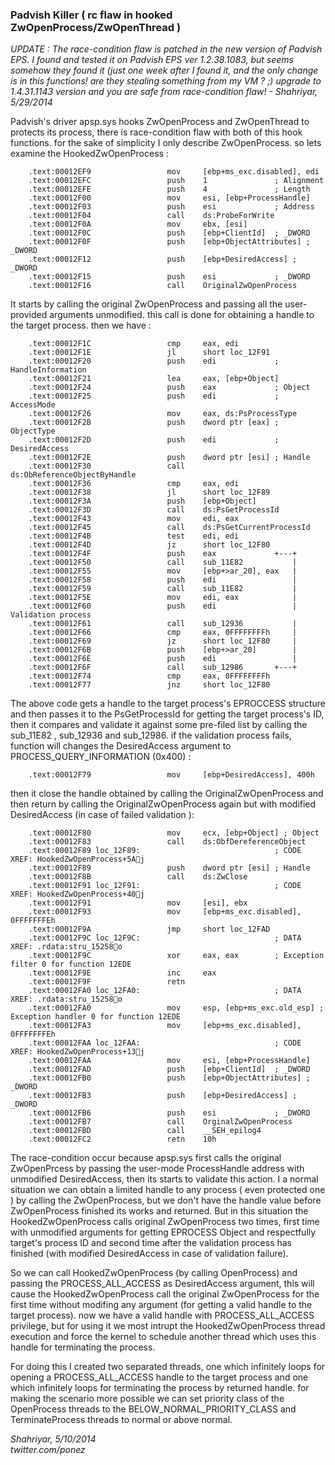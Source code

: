 ### Padvish Killer ( rc flaw in hooked ZwOpenProcess/ZwOpenThread )


*UPDATE : The race-condition flaw is patched in the new version of Padvish EPS. I found and tested it
         on Padvish EPS ver 1.2.38.1083, but seems somehow they found it (just one week after I found it,
		 and the only change is in this functions! are they stealing something from my VM ? ;) 
		 upgrade to 1.4.31.1143 version and you are safe from race-condition flaw!
		 - Shahriyar, 5/29/2014*

Padvish's driver apsp.sys hooks ZwOpenProcess and ZwOpenThread to protects its process, there is 
race-condition flaw with both of this hook functions. for the sake of simplicity I only describe ZwOpenProcess.
so lets examine the HookedZwOpenProcess :

        .text:00012EF9                 mov     [ebp+ms_exc.disabled], edi
        .text:00012EFC                 push    1               ; Alignment
        .text:00012EFE                 push    4               ; Length
        .text:00012F00                 mov     esi, [ebp+ProcessHandle]
        .text:00012F03                 push    esi             ; Address
        .text:00012F04                 call    ds:ProbeForWrite
        .text:00012F0A                 mov     ebx, [esi]
        .text:00012F0C                 push    [ebp+ClientId]  ; _DWORD
        .text:00012F0F                 push    [ebp+ObjectAttributes] ; _DWORD
        .text:00012F12                 push    [ebp+DesiredAccess] ; _DWORD
        .text:00012F15                 push    esi             ; _DWORD
        .text:00012F16                 call    OriginalZwOpenProcess

It starts by calling the original ZwOpenProcess and passing all the user-provided arguments unmodified.
this call is done for obtaining a handle to the target process. then we have :

        .text:00012F1C                 cmp     eax, edi
        .text:00012F1E                 jl      short loc_12F91
        .text:00012F20                 push    edi             ; HandleInformation
        .text:00012F21                 lea     eax, [ebp+Object]
        .text:00012F24                 push    eax             ; Object
        .text:00012F25                 push    edi             ; AccessMode
        .text:00012F26                 mov     eax, ds:PsProcessType
        .text:00012F2B                 push    dword ptr [eax] ; ObjectType
        .text:00012F2D                 push    edi             ; DesiredAccess
        .text:00012F2E                 push    dword ptr [esi] ; Handle
        .text:00012F30                 call    ds:ObReferenceObjectByHandle
        .text:00012F36                 cmp     eax, edi
        .text:00012F38                 jl      short loc_12F89
        .text:00012F3A                 push    [ebp+Object]
        .text:00012F3D                 call    ds:PsGetProcessId
        .text:00012F43                 mov     edi, eax
        .text:00012F45                 call    ds:PsGetCurrentProcessId
        .text:00012F4B                 test    edi, edi
        .text:00012F4D                 jz      short loc_12F80
        .text:00012F4F                 push    eax             +---+
        .text:00012F50                 call    sub_11E82           |
        .text:00012F55                 mov     [ebp+>ar_20], eax   |
        .text:00012F58                 push    edi                 |
        .text:00012F59                 call    sub_11E82           |
        .text:00012F5E                 mov     edi, eax            |
        .text:00012F60                 push    edi                 |     Validation process
        .text:00012F61                 call    sub_12936           |
        .text:00012F66                 cmp     eax, 0FFFFFFFFh     |
        .text:00012F69                 jz      short loc_12F80     |
        .text:00012F6B                 push    [ebp+>ar_20]        |
        .text:00012F6E                 push    edi                 |
        .text:00012F6F                 call    sub_12986       +---+
        .text:00012F74                 cmp     eax, 0FFFFFFFFh
        .text:00012F77                 jnz     short loc_12F80

The above code gets a handle to the target process's EPROCCESS structure and then passes it to the PsGetProcessId
for getting the target process's ID, then it compares and validate it against some pre-filed list by calling 
the sub_11E82 , sub_12936 and sub_12986. if the validation process fails, function will changes the DesiredAccess
argument to PROCESS_QUERY_INFORMATION (0x400) :

        .text:00012F79                 mov     [ebp+DesiredAccess], 400h

then it close the handle obtained by calling the OriginalZwOpenProcess and then return by calling the 
OriginalZwOpenProcess again but with modified DesiredAccess (in case of failed validation ):

        .text:00012F80                 mov     ecx, [ebp+Object] ; Object
        .text:00012F83                 call    ds:ObfDereferenceObject
        .text:00012F89 loc_12F89:                              ; CODE XREF: HookedZwOpenProcess+5Aj
        .text:00012F89                 push    dword ptr [esi] ; Handle
        .text:00012F8B                 call    ds:ZwClose
        .text:00012F91 loc_12F91:                              ; CODE XREF: HookedZwOpenProcess+40j
        .text:00012F91                 mov     [esi], ebx
        .text:00012F93                 mov     [ebp+ms_exc.disabled], 0FFFFFFFEh
        .text:00012F9A                 jmp     short loc_12FAD
        .text:00012F9C loc_12F9C:                              ; DATA XREF: .rdata:stru_15258o
        .text:00012F9C                 xor     eax, eax        ; Exception filter 0 for function 12EDE
        .text:00012F9E                 inc     eax
        .text:00012F9F                 retn
        .text:00012FA0 loc_12FA0:                              ; DATA XREF: .rdata:stru_15258o
        .text:00012FA0                 mov     esp, [ebp+ms_exc.old_esp] ; Exception handler 0 for function 12EDE
        .text:00012FA3                 mov     [ebp+ms_exc.disabled], 0FFFFFFFEh
        .text:00012FAA loc_12FAA:                              ; CODE XREF: HookedZwOpenProcess+13j
        .text:00012FAA                 mov     esi, [ebp+ProcessHandle]
        .text:00012FAD                 push    [ebp+ClientId]  ; _DWORD
        .text:00012FB0                 push    [ebp+ObjectAttributes] ; _DWORD
        .text:00012FB3                 push    [ebp+DesiredAccess] ; _DWORD
        .text:00012FB6                 push    esi             ; _DWORD
        .text:00012FB7                 call    OrginalZwOpenProcess
        .text:00012FBD                 call    __SEH_epilog4
        .text:00012FC2                 retn    10h

    
The race-condition occur because apsp.sys first calls the original ZwOpenPrcess by passing the user-mode 
ProcessHandle address with unmodified DesiredAccess, then its starts to validate this action. I a normal
situation we can obtain a limited handle to any process ( even protected one ) by calling the ZwOpenProcess, 
but we don't have the handle value before ZwOpenProcess finished its works and returned.
But in this situation the HookedZwOpenProcess calls original ZwOpenProcess two times, first time with unmodified 
arguments for getting EPROCESS Object and respectfully target's process ID and second time after the validation
process has finished (with modified DesiredAccess in case of validation failure).

So we can call HookedZwOpenProcess (by calling OpenProcess) and passing the PROCESS_ALL_ACCESS as DesiredAccess
argument, this will cause the HookedZwOpenProcess call the original ZwOpenProcess for the first time without
modifing any argument (for getting a valid handle to the target process). now we have a valid
handle with PROCESS_ALL_ACCESS privilege, but for using it we most intrupt the HookedZwOpenProcess thread 
execution and force the kernel to schedule another thread which uses this handle for terminating the process.

For doing this I created two separated threads, one which infinitely loops for opening a PROCESS_ALL_ACCESS 
handle to the target process and one which infinitely loops for terminating the process by returned handle.
for making the scenario more possible we can set priority class of the OpenProcess threads to the 
BELOW_NORMAL_PRIORITY_CLASS and TerminateProcess threads to normal or above normal.

*Shahriyar, 5/10/2014  
twitter.com/ponez*
